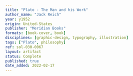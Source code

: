 ```yaml
---
title: "Plato - The Man and his Work"
author_name: "Jack Reich"
year: y1952
origin: United-States
publisher: "Meridian Books"
formats: [book-cover, book]
disciplines: [graphic-design, typography, illustration]
tags: ["Plato", philosophy]
ref: sol-030-0067
layout: artifact
status: Complete
published: true
date_added: 2022-02-17
---
```

